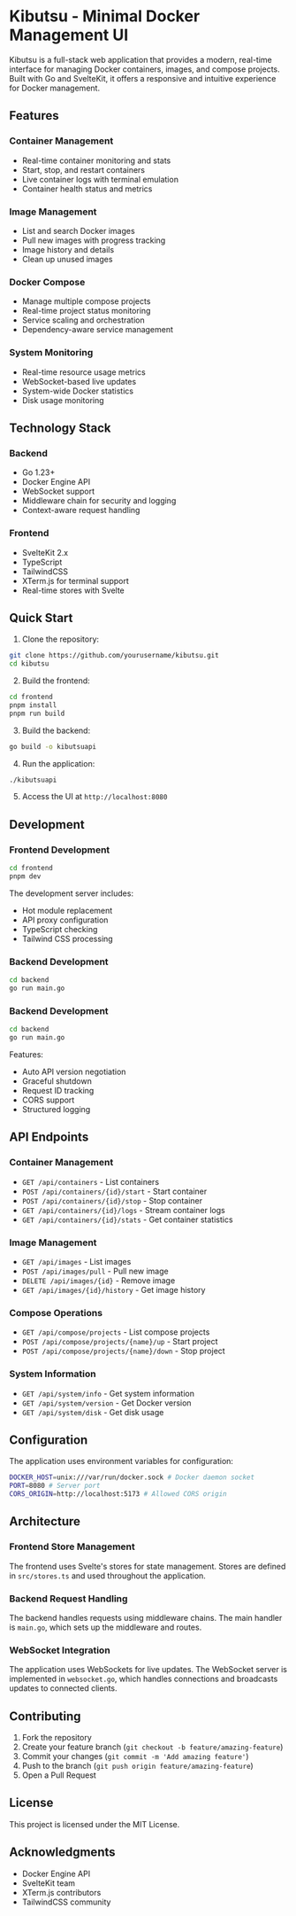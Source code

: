 # Kibutsu - Minimal Docker Management UI

Kibutsu is a full-stack web application that provides a modern, real-time interface for managing Docker containers, images, and compose projects. Built with Go and SvelteKit, it offers a responsive and intuitive experience for Docker management.

## Features

### Container Management
- Real-time container monitoring and stats
- Start, stop, and restart containers
- Live container logs with terminal emulation
- Container health status and metrics

### Image Management
- List and search Docker images
- Pull new images with progress tracking
- Image history and details
- Clean up unused images

### Docker Compose
- Manage multiple compose projects
- Real-time project status monitoring
- Service scaling and orchestration
- Dependency-aware service management

### System Monitoring
- Real-time resource usage metrics
- WebSocket-based live updates
- System-wide Docker statistics
- Disk usage monitoring

## Technology Stack

### Backend
- Go 1.23+
- Docker Engine API
- WebSocket support
- Middleware chain for security and logging
- Context-aware request handling

### Frontend
- SvelteKit 2.x
- TypeScript
- TailwindCSS
- XTerm.js for terminal support
- Real-time stores with Svelte

## Quick Start

1. Clone the repository:

```bash
git clone https://github.com/yourusername/kibutsu.git
cd kibutsu
```
2. Build the frontend:

```bash
cd frontend
pnpm install
pnpm run build
```
3. Build the backend:

```bash
go build -o kibutsuapi
```
4. Run the application:

```bash
./kibutsuapi
```
5. Access the UI at `http://localhost:8080`

## Development

### Frontend Development

```bash
cd frontend
pnpm dev
```

The development server includes:
- Hot module replacement
- API proxy configuration
- TypeScript checking
- Tailwind CSS processing

### Backend Development

```bash
cd backend
go run main.go
```

### Backend Development

```bash
cd backend
go run main.go
```

Features:
- Auto API version negotiation
- Graceful shutdown
- Request ID tracking
- CORS support
- Structured logging

## API Endpoints

### Container Management
- `GET /api/containers` - List containers
- `POST /api/containers/{id}/start` - Start container
- `POST /api/containers/{id}/stop` - Stop container
- `GET /api/containers/{id}/logs` - Stream container logs
- `GET /api/containers/{id}/stats` - Get container statistics

### Image Management
- `GET /api/images` - List images
- `POST /api/images/pull` - Pull new image
- `DELETE /api/images/{id}` - Remove image
- `GET /api/images/{id}/history` - Get image history

### Compose Operations
- `GET /api/compose/projects` - List compose projects
- `POST /api/compose/projects/{name}/up` - Start project
- `POST /api/compose/projects/{name}/down` - Stop project

### System Information
- `GET /api/system/info` - Get system information
- `GET /api/system/version` - Get Docker version
- `GET /api/system/disk` - Get disk usage

## Configuration

The application uses environment variables for configuration:

```bash
DOCKER_HOST=unix:///var/run/docker.sock # Docker daemon socket
PORT=8080 # Server port
CORS_ORIGIN=http://localhost:5173 # Allowed CORS origin
```

## Architecture

### Frontend Store Management

The frontend uses Svelte's stores for state management. Stores are defined in `src/stores.ts` and used throughout the application.

### Backend Request Handling

The backend handles requests using middleware chains. The main handler is `main.go`, which sets up the middleware and routes.

### WebSocket Integration

The application uses WebSockets for live updates. The WebSocket server is implemented in `websocket.go`, which handles connections and broadcasts updates to connected clients.

## Contributing

1. Fork the repository
2. Create your feature branch (`git checkout -b feature/amazing-feature`)
3. Commit your changes (`git commit -m 'Add amazing feature'`)
4. Push to the branch (`git push origin feature/amazing-feature`)
5. Open a Pull Request

## License

This project is licensed under the MIT License.

## Acknowledgments

- Docker Engine API
- SvelteKit team
- XTerm.js contributors
- TailwindCSS community